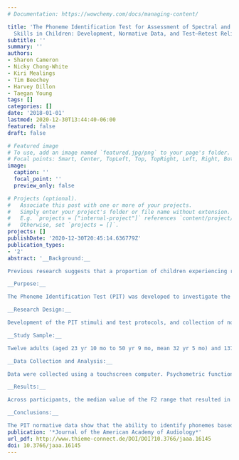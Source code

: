 ```yaml
---
# Documentation: https://wowchemy.com/docs/managing-content/

title: 'The Phoneme Identification Test for Assessment of Spectral and Temporal Discrimination
  Skills in Children: Development, Normative Data, and Test–Retest Reliability Studies'
subtitle: ''
summary: ''
authors:
- Sharon Cameron
- Nicky Chong-White
- Kiri Mealings
- Tim Beechey
- Harvey Dillon
- Taegan Young
tags: []
categories: []
date: '2018-01-01'
lastmod: 2020-12-30T13:44:40-06:00
featured: false
draft: false

# Featured image
# To use, add an image named `featured.jpg/png` to your page's folder.
# Focal points: Smart, Center, TopLeft, Top, TopRight, Left, Right, BottomLeft, Bottom, BottomRight.
image:
  caption: ''
  focal_point: ''
  preview_only: false

# Projects (optional).
#   Associate this post with one or more of your projects.
#   Simply enter your project's folder or file name without extension.
#   E.g. `projects = ["internal-project"]` references `content/project/deep-learning/index.md`.
#   Otherwise, set `projects = []`.
projects: []
publishDate: '2020-12-30T20:45:14.636779Z'
publication_types:
- '2'
abstract: '__Background:__

Previous research suggests that a proportion of children experiencing reading and listening difficulties may have an underlying primary deficit in the way that the central auditory nervous system analyses the perceptually important, rapidly varying, formant frequency components of speech.

__Purpose:__

The Phoneme Identification Test (PIT) was developed to investigate the ability of children to use spectro-temporal cues to perceptually categorize speech sounds based on their rapidly changing formant frequencies. The PIT uses an adaptive two-alternative forced-choice procedure whereby the participant identifies a synthesized consonant-vowel (CV) (/ba/ or /da/) syllable. CV syllables differed only in the second formant (F2) frequency along an 11-step continuum (between 0% and 100%—representing an ideal /ba/ and /da/, respectively). The CV syllables were presented in either quiet (PIT Q) or noise at a 0 dB signal-to-noise ratio (PIT N).

__Research Design:__

Development of the PIT stimuli and test protocols, and collection of normative and test–retest reliability data.

__Study Sample:__

Twelve adults (aged 23 yr 10 mo to 50 yr 9 mo, mean 32 yr 5 mo) and 137 typically developing, primary-school children (aged 6 yr 0 mo to 12 yr 4 mo, mean 9 yr 3 mo). There were 73 males and 76 females.

__Data Collection and Analysis:__

Data were collected using a touchscreen computer. Psychometric functions were automatically fit to individual data by the PIT software. Performance was determined by the width of the continuum for which responses were neither clearly /ba/ nor /da/ (referred to as the uncertainty region [UR]). A shallower psychometric function slope reflected greater uncertainty. Age effects were determined based on raw scores. Z scores were calculated to account for the effect of age on performance. Outliers, and individual data for which the confidence interval of the UR exceeded a maximum allowable value, were removed. Nonparametric tests were used as the data were skewed toward negative performance.

__Results:__

Across participants, the median value of the F2 range that resulted in uncertain responses was 33% in quiet and 40% in noise. There was a significant effect of age on the width of this UR (p < 0.00001) in both quiet and noise, with performance becoming adult like by age 9 on the PIT Q and age 10 on the PIT N. A skewed distribution toward negative performance occurred in both quiet (p = 0.01) and noise (p = 0.006). Median UR scores were significantly wider in noise than in quiet (T = 2041, p < 0.0000001). Performance (z scores) across the two tests was significantly correlated (r = 0.36, p = 0.000009). Test–retest z scores were significantly correlated in both quiet and noise (r = 0.4 and 0.37, respectively, p < 0.0001).

__Conclusions:__

The PIT normative data show that the ability to identify phonemes based on changes in formant transitions improves with age, and that some children in the general population have performance much worse than their age peers. In children, uncertainty increases when the stimuli are presented in noise. The test is suitable for use in planned studies in a clinical population.'
publication: '*Journal of the American Academy of Audiology*'
url_pdf: http://www.thieme-connect.de/DOI/DOI?10.3766/jaaa.16145
doi: 10.3766/jaaa.16145
---
```

